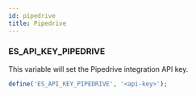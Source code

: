 ```yaml
---
id: pipedrive
title: Pipedrive
---
```


### ES_API_KEY_PIPEDRIVE

This variable will set the Pipedrive integration API key.

```php
define('ES_API_KEY_PIPEDRIVE', '<api-key>');
```
